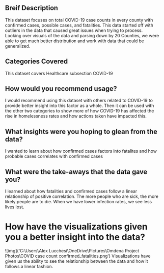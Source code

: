 ## Breif Description
This dataset focuses on total COVID-19 case counts in every county with confirmed cases, possible cases, and fatalities. This data started off with outliers in the data that caused great issues when trying to process. Looking over visuals of the data and parsing down by 20 Counties, we were able to get much better distribution and work with data that could be generalized. 

## Categories Covered
This dataset covers Healthcare subsection COVID-19

## How would you recommend usage?
I would recommend using this dataset with others related to COVID-19 to provide better insight into this factor as a whole. Then it can be used with the other two categories to show more of how COVID-19 has affected the rise in homelessness rates and how actions taken have impacted this.

## What insights were you hoping to glean from the data?
I wanted to learn about how confirmed cases factors into fatalites and how probable cases correlates with confirmed cases

## What were the take-aways that the data gave you?
I learned about how fatalities and confirmed cases follow a linear relationship of positive correlation. The more people who are sick, the more likely people are to die. When we have lower infection rates, we see less lives lost.

# How have the visualizations given you a better insight into the data?
![img]('C:\Users\Alex Lucchesi\OneDrive\Pictures\Omdena Project Photos\COVID case count confirmed_fatalities.png')
Visualizations have given us the ability to see the relationship between the data and how it follows a linear fashion.
